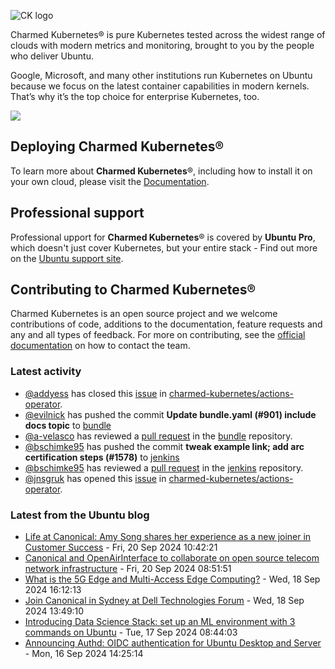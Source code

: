 ![CK logo](https://assets.ubuntu.com/v1/451d4cf4-Charmed+Kubernetes_RGB_onWhite_2022.svg)

Charmed Kubernetes® is pure Kubernetes tested across the widest range of clouds with modern metrics and monitoring, brought to you by the people who deliver Ubuntu.

Google, Microsoft, and many other institutions run Kubernetes on Ubuntu because we focus on the latest container capabilities in modern kernels. That’s why it’s the top choice for enterprise Kubernetes, too.

![](https://assets.ubuntu.com/v1/843c77b6-juju-at-a-glace.svg)

## Deploying Charmed Kubernetes®

To learn more about **Charmed Kubernetes**®, including how to install it on your own cloud, please visit the [Documentation][docs].

## Professional support

Professional upport for **Charmed Kubernetes**® is covered by **Ubuntu Pro**, which doesn't just cover Kubernetes, but your entire stack - Find out more on the [Ubuntu support site](https://ubuntu.com/support).

## Contributing to Charmed Kubernetes®

Charmed Kubernetes is an open source project and we welcome contributions of code, additions to the documentation, feature requests and any and all types of feedback. For more on contributing, see the [official documentation][get-in-touch] on how to contact the team.

<!-- LINKS -->
[docs]: https://ubuntu.com/kubernetes/docs
[get-in-touch]: https://ubuntu.com/kubernetes/docs/get-in-touch

### Latest activity

<!-- activity starts -->
 - [@addyess](https://github.com/addyess) has closed this [issue](https://github.com/charmed-kubernetes/actions-operator/issues/22) in [charmed-kubernetes/actions-operator](https://api.github.com/repos/charmed-kubernetes/actions-operator).
 - [@evilnick](https://github.com/evilnick) has pushed the commit **Update bundle.yaml (#901)  include docs topic** to [bundle](https://github.com/charmed-kubernetes/bundle)
 - [@a-velasco](https://github.com/a-velasco) has reviewed a [pull request](https://github.com/charmed-kubernetes/bundle/pull/901) in the [bundle](https://github.com/charmed-kubernetes/bundle) repository.
 - [@bschimke95](https://github.com/bschimke95) has pushed the commit **tweak example link; add arc certification steps (#1578)** to [jenkins](https://github.com/charmed-kubernetes/jenkins)
 - [@bschimke95](https://github.com/bschimke95) has reviewed a [pull request](https://github.com/charmed-kubernetes/jenkins/pull/1578) in the [jenkins](https://github.com/charmed-kubernetes/jenkins) repository.
 - [@jnsgruk](https://github.com/jnsgruk) has opened this [issue](https://github.com/charmed-kubernetes/actions-operator/issues/82) in [charmed-kubernetes/actions-operator](https://api.github.com/repos/charmed-kubernetes/actions-operator).
<!-- activity ends -->

<!-- roadmap starts -->

<!-- roadmap ends -->

### Latest from the Ubuntu blog

<!-- blog starts -->
* [Life at Canonical: Amy Song shares her experience as a new joiner in Customer Success](https://ubuntu.com//blog/life-at-canonical-amy-song-shares-her-onboarding-experience-as-a-new-joiner-in-customer-success) - Fri, 20 Sep 2024 10:42:21 
* [Canonical and OpenAirInterface to collaborate on open source telecom network infrastructure](https://ubuntu.com//blog/telco-canonical-and-oai-to-collaborate-on-open-source-telecom-network-infrastructure-for-open-ran) - Fri, 20 Sep 2024 08:51:51 
* [What is the 5G Edge and Multi-Access Edge Computing?](https://ubuntu.com//blog/what-is-the-5g-edge-and-multi-access-edge-computing) - Wed, 18 Sep 2024 16:12:13 
* [Join Canonical in Sydney at Dell Technologies Forum](https://ubuntu.com//blog/join-canonical-in-sydney-at-dell-technologies-forum) - Wed, 18 Sep 2024 13:49:10 
* [Introducing Data Science Stack: set up an ML environment with 3 commands on Ubuntu](https://ubuntu.com//blog/data-science-stack-release) - Tue, 17 Sep 2024 08:44:03 
* [Announcing Authd: OIDC authentication for Ubuntu Desktop and Server](https://ubuntu.com//blog/authd-oidc-authentication-for-ubuntu-desktop-server) - Mon, 16 Sep 2024 14:25:14 
<!-- blog ends -->
